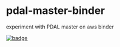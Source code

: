 # pdal-master-binder
experiment with PDAL master on aws binder

[![badge](https://img.shields.io/static/v1.svg?logo=Jupyter&label=PangeoBinder&message=AWS+us-west-2&color=orange)](https://aws-uswest2-binder.pangeo.io/v2/gh/scottyhq/pdal-master-binder/main?urlpath=lab) 
